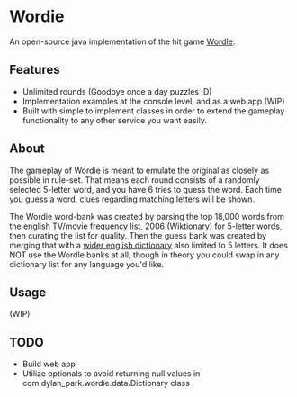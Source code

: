 # Wordie
An open-source java implementation of the hit game [Wordle](https://www.powerlanguage.co.uk/wordle/).
## Features
- Unlimited rounds (Goodbye once a day puzzles :D)
- Implementation examples at the console level, and as a web app (WIP)
- Built with simple to implement classes in order to extend the gameplay functionality to any other service you want easily. 
## About
The gameplay of Wordie is meant to emulate the original as closely as possible in rule-set. That means each round consists of a randomly selected 5-letter word, and you have 6 tries to guess the word. Each time you guess a word, clues regarding matching letters will be shown.

The Wordie word-bank was created by parsing the top 18,000 words from the english TV/movie frequency list, 2006 ([Wiktionary](https://en.wiktionary.org/wiki/Wiktionary:Frequency_lists#TV_and_movie_scripts)) for 5-letter words, then curating the list for quality. Then the guess bank was created by merging that with a [wider english dictionary](https://github.com/dwyl/english-words) also limited to 5 letters. It does NOT use the Wordle banks at all, though in theory you could swap in any dictionary list for any language you'd like.
## Usage
(WIP)

## TODO
- Build web app
- Utilize optionals to avoid returning null values in com.dylan_park.wordie.data.Dictionary class